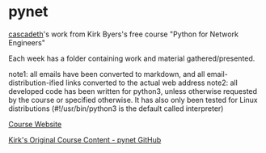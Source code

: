 # pynet

[cascadeth](https://github.com/cascadeth)'s work from Kirk Byers's free course "Python for Network Engineers"

Each week has a folder containing work and material gathered/presented.

note1: all emails have been converted to markdown, and all email-distribution-ified links converted to the actual web address
note2: all developed code has been written for python3, unless otherwise requested by the course or specified otherwise. It has also only been tested for Linux distributions (#!/usr/bin/python3 is the default called interpreter)

[Course Website](https://pynet.twb-tech.com/free-python-course.html)

[Kirk's Original Course Content - pynet GitHub](https://github.com/ktbyers/pynet)
